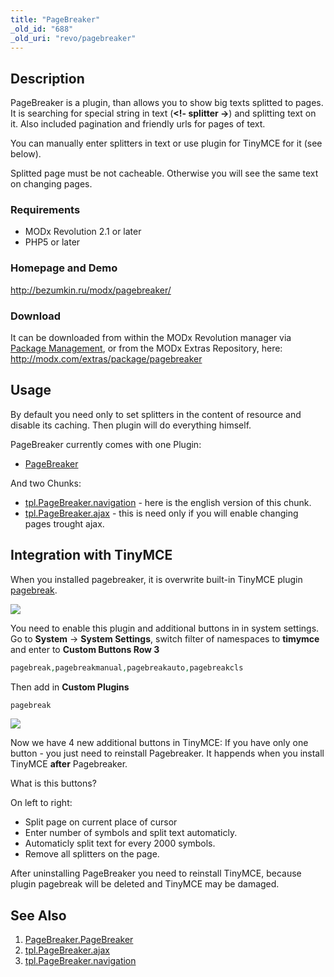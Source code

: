 ```yaml
---
title: "PageBreaker"
_old_id: "688"
_old_uri: "revo/pagebreaker"
---
```


## Description

PageBreaker is a plugin, than allows you to show big texts splitted to pages.
It is searching for special string in text (**<!- splitter ->**) and splitting text on it. Also included pagination and friendly urls for pages of text.

You can manually enter splitters in text or use plugin for TinyMCE for it (see below).

Splitted page must be not cacheable. Otherwise you will see the same text on changing pages.

### Requirements

- MODx Revolution 2.1 or later
- PHP5 or later

### Homepage and Demo

<http://bezumkin.ru/modx/pagebreaker/>

### Download

It can be downloaded from within the MODx Revolution manager via [Package Management](developing-in-modx/advanced-development/package-management "Package Management"), or from the MODx Extras Repository, here: <http://modx.com/extras/package/pagebreaker>

## Usage

By default you need only to set splitters in the content of resource and disable its caching. Then plugin will do everything himself.

PageBreaker currently comes with one Plugin:

- [PageBreaker](/extras/pagebreaker/pagebreaker.pagebreaker "PageBreaker.PageBreaker")

And two Chunks:

- [tpl.PageBreaker.navigation](/extras/pagebreaker/tpl.pagebreaker.navigation "tpl.PageBreaker.navigation") - here is the english version of this chunk.
- [tpl.PageBreaker.ajax](/extras/pagebreaker/tpl.pagebreaker.ajax "tpl.PageBreaker.ajax") - this is need only if you will enable changing pages trought ajax.

## Integration with TinyMCE

When you installed pagebreaker, it is overwrite built-in TinyMCE plugin [pagebreak](http://www.tinymce.com/wiki.php/Plugin:pagebreak).

[![](/download/thumbnails/39355041/pagebreaker_1.png)](/download/attachments/39355041/pagebreaker_1.png)

You need to enable this plugin and additional buttons in in system settings.
Go to **System** -> **System Settings**, switch filter of namespaces to **timymce** and enter to **Custom Buttons Row 3**

``` php
pagebreak,pagebreakmanual,pagebreakauto,pagebreakcls
```

Then add in **Custom Plugins**

``` php
pagebreak
```

 [![](/download/thumbnails/39355041/pagebreaker_2.png)](/download/attachments/39355041/pagebreaker_2.png)

Now we have 4 new additional buttons in TinyMCE:
If you have only one button - you just need to reinstall Pagebreaker. It happends when you install TinyMCE **after** Pagebreaker.

What is this buttons?

On left to right:

- Split page on current place of cursor
- Enter number of symbols and split text automaticly.
- Automaticly split text for every 2000 symbols.
- Remove all splitters on the page.

After uninstalling PageBreaker you need to reinstall TinyMCE, because plugin pagebreak will be deleted and TinyMCE may be damaged.

## See Also

1. [PageBreaker.PageBreaker](/extras/pagebreaker/pagebreaker.pagebreaker)
2. [tpl.PageBreaker.ajax](/extras/pagebreaker/tpl.pagebreaker.ajax)
3. [tpl.PageBreaker.navigation](/extras/pagebreaker/tpl.pagebreaker.navigation)